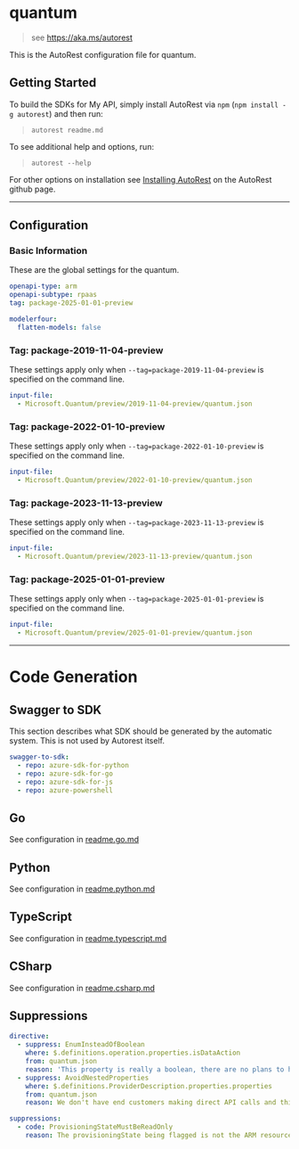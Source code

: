 # quantum

> see https://aka.ms/autorest

This is the AutoRest configuration file for quantum.

## Getting Started

To build the SDKs for My API, simply install AutoRest via `npm` (`npm install -g autorest`) and then run:

> `autorest readme.md`

To see additional help and options, run:

> `autorest --help`

For other options on installation see [Installing AutoRest](https://aka.ms/autorest/install) on the AutoRest github page.

---

## Configuration

### Basic Information

These are the global settings for the quantum.

``` yaml
openapi-type: arm
openapi-subtype: rpaas
tag: package-2025-01-01-preview
```

``` yaml
modelerfour:
  flatten-models: false
```

### Tag: package-2019-11-04-preview

These settings apply only when `--tag=package-2019-11-04-preview` is specified on the command line.

``` yaml $(tag) == 'package-2019-11-04-preview'
input-file:
  - Microsoft.Quantum/preview/2019-11-04-preview/quantum.json
```

### Tag: package-2022-01-10-preview

These settings apply only when `--tag=package-2022-01-10-preview` is specified on the command line.

``` yaml $(tag) == 'package-2022-01-10-preview'
input-file:
  - Microsoft.Quantum/preview/2022-01-10-preview/quantum.json
```

### Tag: package-2023-11-13-preview

These settings apply only when `--tag=package-2023-11-13-preview` is specified on the command line.

``` yaml $(tag) == 'package-2023-11-13-preview'
input-file:
  - Microsoft.Quantum/preview/2023-11-13-preview/quantum.json
```

### Tag: package-2025-01-01-preview

These settings apply only when `--tag=package-2025-01-01-preview` is specified on the command line.

``` yaml $(tag) == 'package-2025-01-01-preview'
input-file:
  - Microsoft.Quantum/preview/2025-01-01-preview/quantum.json
```

---

# Code Generation

## Swagger to SDK

This section describes what SDK should be generated by the automatic system.
This is not used by Autorest itself.

``` yaml $(swagger-to-sdk)
swagger-to-sdk:
  - repo: azure-sdk-for-python
  - repo: azure-sdk-for-go
  - repo: azure-sdk-for-js
  - repo: azure-powershell
```

## Go

See configuration in [readme.go.md](./readme.go.md)

## Python

See configuration in [readme.python.md](./readme.python.md)

## TypeScript

See configuration in [readme.typescript.md](./readme.typescript.md)

## CSharp

See configuration in [readme.csharp.md](./readme.csharp.md)

## Suppressions

``` yaml
directive:
  - suppress: EnumInsteadOfBoolean
    where: $.definitions.operation.properties.isDataAction
    from: quantum.json
    reason: 'This property is really a boolean, there are no plans to have more than two values in the future.'
  - suppress: AvoidNestedProperties
    where: $.definitions.ProviderDescription.properties.properties
    from: quantum.json
    reason: We don't have end customers making direct API calls and this is a breaking change for our existing clients.
```

```yaml
suppressions:
  - code: ProvisioningStateMustBeReadOnly
    reason: The provisioningState being flagged is not the ARM resource provisioningState, but the field for our ProviderStatus. Currently, this cannot be readOnly, or it will cause livesite issue and workspace does not behave correctly. We have on our roadmap to fix this issue, but this needs to be settable for control plane to work properly.
```
